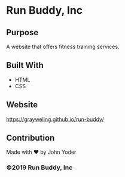 # Run Buddy, Inc

## Purpose
A website that offers fitness training services. 

## Built With
* HTML
* CSS

## Website
https://grayweling.github.io/run-buddy/

## Contribution
Made with ❤️ by John Yoder

### ©️2019 Run Buddy, Inc 